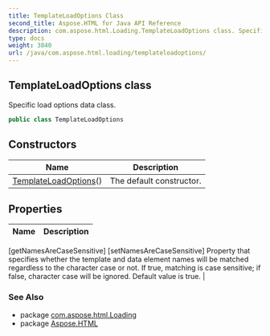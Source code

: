 ```yaml
---
title: TemplateLoadOptions Class
second_title: Aspose.HTML for Java API Reference
description: com.aspose.html.Loading.TemplateLoadOptions class. Specific load options data class
type: docs
weight: 3840
url: /java/com.aspose.html.loading/templateloadoptions/
---
```

## TemplateLoadOptions class

Specific load options data class.

```java
public class TemplateLoadOptions
```

## Constructors

| Name | Description |
| --- | --- |
| [TemplateLoadOptions](templateloadoptions/)() | The default constructor. |

## Properties

| Name | Description |
| --- | --- |
[getNamesAreCaseSensitive]
[setNamesAreCaseSensitive] Property that specifies whether the template and data element names will be matched regardless to the character case or not. If true, matching is case sensitive; if false, character case will be ignored. Default value is true. |

### See Also

* package [com.aspose.html.Loading](../../com.aspose.html.loading/)
* package [Aspose.HTML](../../)
